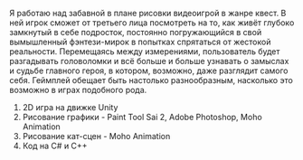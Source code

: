 Я работаю над забавной в плане рисовки видеоигрой в жанре квест. В ней игрок сможет от третьего лица посмотреть на то, как живёт глубоко замкнутый в себе подросток, постоянно погружающийся в свой вымышленный фэнтези-мирок в попытках спрятаться от жестокой реальности. Перемещаясь между измерениями, пользователь будет разгадывать головоломки и всё больше и больше узнавать о замыслах и судьбе главного героя, в котором, возможно, даже разглядит самого себя. Геймплей обещает быть настолько разнообразным, насколько это возможно в играх подобного рода.

1. 2D игра на движке Unity
2. Рисование графики - Paint Tool Sai 2, Adobe Photoshop, Moho Animation
3. Рисование кат-сцен - Moho Animation
4. Код на C# и C++
